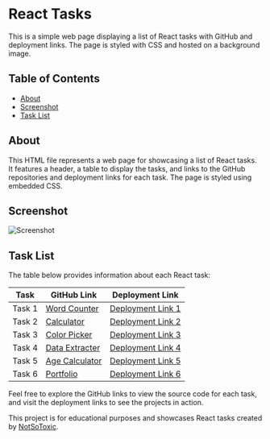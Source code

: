 # React Tasks

This is a simple web page displaying a list of React tasks with GitHub and deployment links. The page is styled with CSS and hosted on a background image.

## Table of Contents

- [About](#about)
- [Screenshot](#screenshot)
- [Task List](#task-list)

## About

This HTML file represents a web page for showcasing a list of React tasks. It features a header, a table to display the tasks, and links to the GitHub repositories and deployment links for each task. The page is styled using embedded CSS.

## Screenshot

![Screenshot](screenshot.png)

## Task List

The table below provides information about each React task:

| Task   | GitHub Link                             | Deployment Link        |
| ------ | --------------------------------------- | ---------------------- |
| Task 1 | [Word Counter](https://github.com/NotSoToxic/React-Task-1) | [Deployment Link 1](https://notsotoxic.github.io/React-Task-1/) |
| Task 2 | [Calculator](https://github.com/NotSoToxic/React-Task-2)   | [Deployment Link 2](https://notsotoxic.github.io/React-Task-2/) |
| Task 3 | [Color Picker](https://github.com/NotSoToxic/React-Task-3)  | [Deployment Link 3](https://notsotoxic.github.io/React-Task-3/) |
| Task 4 | [Data Extracter](https://github.com/NotSoToxic/React-task-4) | [Deployment Link 4](https://notsotoxic.github.io/React-task-4/) |
| Task 5 | [Age Calculator](https://github.com/NotSoToxic/React-Task-5) | [Deployment Link 5](https://notsotoxic.github.io/React-Task-5/) |
| Task 6 | [Portfolio](https://github.com/NotSoToxic/Portfolio)       | [Deployment Link 6](https://portfolio-jet-mu-52.vercel.app/)  <!--unable to deploy this on gh-pages -->

Feel free to explore the GitHub links to view the source code for each task, and visit the deployment links to see the projects in action.

This project is for educational purposes and showcases React tasks created by [NotSoToxic](https://github.com/NotSoToxic).

